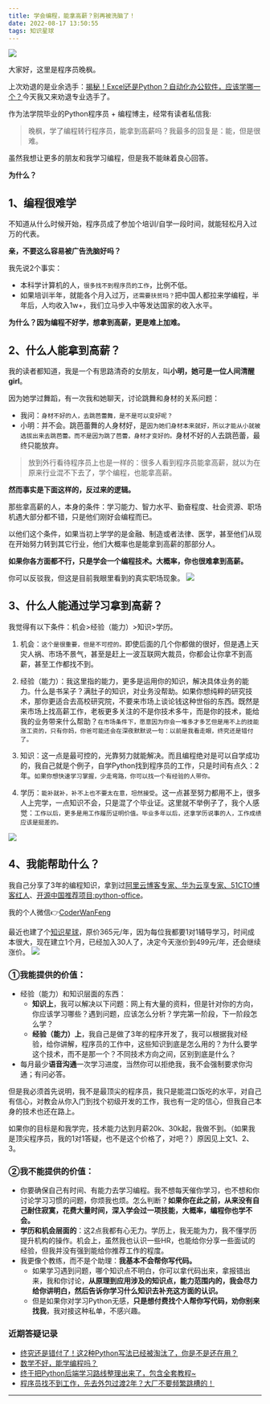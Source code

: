 ```yaml
---
title: 学会编程，能拿高薪？别再被洗脑了！
date: 2022-08-17 13:50:55
tags: 知识星球
---
```



![](https://www.python-office.com/api/img-cdn/wanfeng/python-star-group/gaoxin-nan/cover.jpg)

大家好，这里是程序员晚枫。

上次劝退的是业余选手：[揭秘！Excel还是Python？自动化办公软件，应该学哪一个？](https://mp.weixin.qq.com/s/rMsMpSdQHqS3Q9eSsA0VeA)今天我又来劝退专业选手了。

作为法学院毕业的Python程序员 + 编程博主，经常有读者私信我:


> 晚枫，学了编程转行程序员，能拿到高薪吗？我最多的回复是：能，但是很难。


虽然我想让更多的朋友和我学习编程，但是我不能昧着良心回答。

**为什么？**

## 1、编程很难学

不知道从什么时候开始，程序员成了参加个培训/自学一段时间，就能轻松月入过万的代表。

**亲，不要这么容易被广告洗脑好吗？**

我先说2个事实：
- 本科学计算机的人，``很多找不到程序员的工作``，比例不低。
- 如果培训半年，就能各个月入过万，``还需要扶贫吗？``把中国人都拉来学编程，半年后，人均收入1w+，我们立马步入中等发达国家的收入水平。

**为什么？因为编程不好学，想拿到高薪，更是难上加难。**




## 2、什么人能拿到高薪？

我的读者都知道，我是一个有思路清奇的女朋友，叫**小明，她可是一位人间清醒girl**。

因为她学过舞蹈，有一次我和她聊天，讨论跳舞和身材的关系问题：

- 我问：``身材不好的人，去跳芭蕾舞，是不是可以变好呢？``
- 小明：并不会。跳芭蕾舞的人身材好，是``因为她们身材本来就好，所以才能从小就被选拔出来去跳芭蕾。而不是因为跳了芭蕾，身材才变好的。``身材不好的人去跳芭蕾，最终只能放弃。

> 放到外行看待程序员上也是一样的：很多人看到程序员能拿高薪，就以为在原来行业混不下去了，学个编程，也能拿高薪。

**然而事实是下面这样的，反过来的逻辑。**

那些拿高薪的人，本身的条件：学习能力、智力水平、勤奋程度、社会资源、职场机遇大部分都不错，只是他们刚好会编程而已。

以他们这个条件，如果当初上学学的是金融、制造或者法律、医学，甚至他们从现在开始努力转到其它行业，他们大概率也是能拿到高薪的那部分人。

**如果你各方面都不行，只是学会一个编程技术。大概率，你也很难拿到高薪。**

你可以反驳我，但这是目前我眼里看到的真实职场现象。
![](https://www.python-office.com/api/img-cdn/wanfeng/python-star-group/gaoxin-nan/belive.jpg)

## 3、什么人能通过学习拿到高薪？

我觉得有以下条件：机会>经验（能力）>知识>学历。

1. 机会：``这个是很重要，但是不可控的。``即使后面的几个你都做的很好，但是遇上天灾人祸、市场不景气，甚至是赶上一波互联网大裁员，你都会让你拿不到高薪，甚至工作都找不到。

2. 经验（能力）：我这里指的能力，更多是运用你的知识，解决具体业务的能力。什么是书呆子？满肚子的知识，对业务没帮助。如果你想纯粹的研究技术，那你更适合去高校研究院，不要来市场上谈论钱这种世俗的东西。既然是来市场上找高薪工作，老板更多关注的不是你技术多牛，而是你的技术，能给我的业务带来什么帮助？``在市场条件下，愿意因为你会一堆多才多艺但是用不上的技能涨工资的，只有你妈，你爸可能还会在深夜默默说一句：以前是我看走眼，终究还是错付了。``

3. 知识：这一点是最可控的，光靠努力就能解决。而且编程绝对是可以自学成功的，我自己就是个例子，自学Python找到程序员的工作，只是时间有点久：2年。``如果你想快速学习掌握，少走弯路，你可以找一个有经验的人带你。``

4. 学历：``能补就补，补不上也不要太在意，坦然接受``。这一点甚至努力都用不上，很多人上完学，一点知识不会，只是混了个毕业证。这里就不举例子了，我个人感觉：``工作以后，更多是用工作履历证明价值。毕业多年以后，还拿学历说事的人，工作成绩应该是挺差的。``

![](https://www.python-office.com/api/img-cdn/wanfeng/python-star-group/gaoxin-nan/conver.jpg)

## 4、我能帮助什么？

我自己分享了3年的编程知识，拿到过[阿里云博客专家、华为云享专家、51CTO博客红人](https://mp.weixin.qq.com/s/0kdEeIBk3MGF02YEXcp46Q)、[开源中国推荐项目:python-office](https://mp.weixin.qq.com/s/d2m7xYCLXF8QUlr-5sSuPA)。

我的个人微信👉[CoderWanFeng](https://mp.weixin.qq.com/s/dAm2B09i2ZaqCwhwP-AEdQ)

最近也建了个[知识星球](https://mp.weixin.qq.com/s/9hGurnWoFOaNwZKFoK_Vlw)，原价365元/年，因为每位我都要1对1辅导学习，时间成本很大，现在建立1个月，已经加入30人了，决定今天涨价到499元/年，还会继续涨价。
![](https://www.python-office.com/api/img-cdn/wanfeng/python-star-group/fuwu/fuwu.jpg)



### ①我能提供的价值：
- 经验（能力）和知识层面的东西：
  - **知识上**，我可以解决以下问题：网上有大量的资料，但是针对你的方向，你应该学习哪些？遇到问题，应该怎么分析？学完第一阶段，下一阶段怎么学？
  - **经验（能力）上**，我自己是做了3年的程序开发了，我可以根据我对经验，给你讲解，程序员的工作中，这些知识到底是怎么用的？为什么要学这个技术，而不是那一个？不同技术方向之间，区别到底是什么？
- 每月最少**语音沟通**一次学习进度，当然你可以拒绝我，我不会强制要求你沟通；有问必答。

但是我必须首先说明，我不是最顶尖的程序员，我只是能混口饭吃的水平，对自己有信心，对教会从你入门到找个初级开发的工作，我也有一定的信心，但我自己本身的技术也还在路上。

如果你的目标是和我学完，技术能力达到月薪20k、30k起，我做不到。（如果我是顶尖程序员，我的1对1答疑，也不是这个价格了，对吧？）原因见上文1、2、3。

### ②我不能提供的价值：
- 你要确保自己有时间、有能力去学习编程。我不想每天催你学习，也不想和你讨论学习习惯的问题，你烦我也烦。怎么判断？**如果你在此之前，从来没有自己耐住寂寞，花费大量时间，深入学会过一项技能，大概率，编程你也学不会。**
- **学历和机会层面的**：这2点我都有心无力。学历上，我无能为力，我不懂学历提升机构的操作。机会上，虽然我也认识一些HR，也能给你分享一些面试的经验，但我并没有强到能给你推荐工作的程度。
- 我更像个教练，而不是个助理：**我基本不会帮你写代码。**
  - 如果学习遇到问题，哪个知识点不明白，你可以拿代码出来，拿报错出来，我和你讨论，**从原理到应用涉及的知识点，能力范围内的，我会尽力给你讲明白，然后告诉你学习什么知识去补充这方面的认识。**
  - 但是如果你对学习Python无感，**只是想付费找个人帮你写代码，劝你别来找我**，我对接这种私单，不感兴趣。

### 近期答疑记录
- [终究还是错付了！这2种Python写法已经被淘汰了，你是不是还在用？](https://mp.weixin.qq.com/s/x9OSwpZOE97hx6aZXsgQ_A)
- [数学不好，能学编程吗？](https://mp.weixin.qq.com/s/-NXpz5n-Hazv_Nl-9v7o3Q)
- [终于把Python后端学习路线整理出来了，包含全套教程~](https://mp.weixin.qq.com/s/JqY0vFpBnG6CzDD1sB3nDw)
- [程序员找不到工作，先去外包过渡2年？大厂不要频繁跳槽的！](https://mp.weixin.qq.com/s/Nblj46cKnwwORlWgZ9NKGw)

-----
